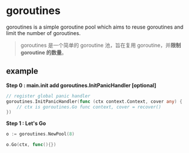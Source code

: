 # goroutines

goroutines is a simple goroutine pool which aims to reuse goroutines and limit the number of goroutines.

> goroutines 是一个简单的 goroutine 池，旨在复用 goroutine，并**限制 goroutine 的数量**。

## example

**Step 0 : main.init add goroutines.InitPanicHandler [optional]** 

```Go
// register global panic handler
goroutines.InitPanicHandler(func (ctx context.Context, cover any) {
    // ctx is goroutines.Go func context, cover = recover()
}) 
```

**Step 1 : Let's Go**

```Go
o := goroutines.NewPool(8)

o.Go(ctx, func(){})
```
